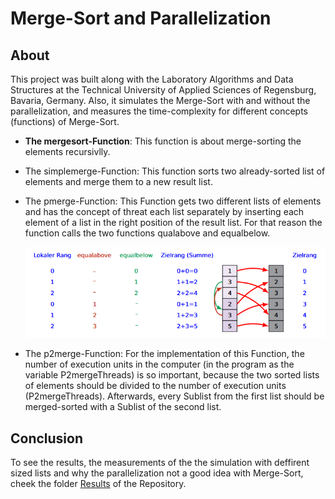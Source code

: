 # Merge-Sort and Parallelization
## About
This project was built along with the Laboratory Algorithms and Data Structures at the Technical University of Applied Sciences of Regensburg, Bavaria, Germany. Also, it simulates the Merge-Sort with and without the parallelization, and measures the time-complexity for different concepts (functions) of Merge-Sort.

* <b>The mergesort-Function</b>: This function is about merge-sorting the elements recursivlly.
* The simplemerge-Function: This function sorts two already-sorted list of elements and merge them to a new result list.
* The pmerge-Function: This Function gets two different lists of elements and has the concept of threat each list separately by inserting each element of a list in the right position of the result list. For that reason the function calls the two functions qualabove and equalbelow.

  <a><img src = "Improved and parallelizable merge through rank determination.png"></a>

* The p2merge-Function: For the implementation of this Function, the number of execution units in the computer (in the program as the variable P2mergeThreads) is so important, because the two sorted lists of elements should be divided to the number of execution units (P2mergeThreads). Afterwards, every Sublist from the first list should be merged-sorted with a Sublist of the second list.

## Conclusion
To see the results, the measurements of the the simulation with deffirent sized lists and why the parallelization not a good idea with Merge-Sort, cheek the folder <a href="https://github.com/younes-ouhra/Algorithmen_und_Datenstrukturen_Merge-Sort_und_Parallelisierung/tree/main/Results">Results</a> of the Repository.
